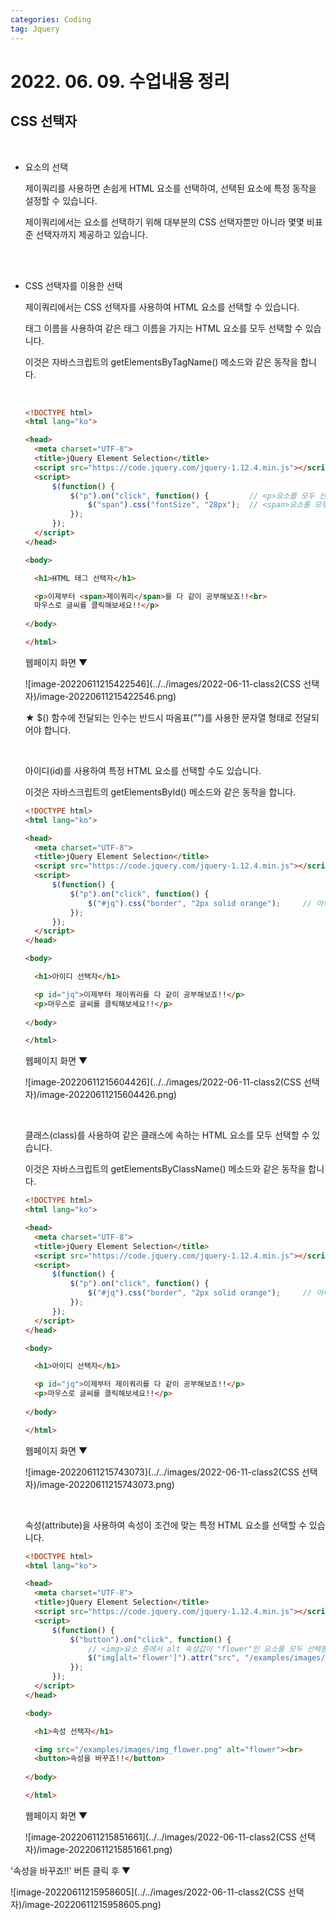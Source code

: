 ```yaml
---
categories: Coding	
tag: Jquery
---
```




# 2022. 06. 09. 수업내용 정리 

## CSS 선택자

<br>

* 요소의 선택

  제이쿼리를 사용하면 손쉽게 HTML 요소를 선택하여, 선택된 요소에 특정 동작을 설정할 수 있습니다.<br>

  제이쿼리에서는 요소를 선택하기 위해 대부분의 CSS 선택자뿐만 아니라 몇몇 비표준 선택자까지 제공하고 있습니다.

  <br>

  <br>

* CSS 선택자를 이용한 선택

  제이쿼리에서는 CSS 선택자를 사용하여 HTML 요소를 선택할 수 있습니다.<br>

  태그 이름을 사용하여 같은 태그 이름을 가지는 HTML 요소를 모두 선택할 수 있습니다.<br>

  이것은 자바스크립트의 getElementsByTagName() 메소드와 같은 동작을 합니다.

  <br>

  ```html
  <!DOCTYPE html>
  <html lang="ko">
  
  <head>
  	<meta charset="UTF-8">
  	<title>jQuery Element Selection</title>
  	<script src="https://code.jquery.com/jquery-1.12.4.min.js"></script>
  	<script>
  		$(function() {
  			$("p").on("click", function() {			// <p>요소를 모두 선택함.
  				$("span").css("fontSize", "28px");	// <span>요소를 모두 선택함.
  			});
  		});
  	</script>
  </head>
  
  <body>
  
  	<h1>HTML 태그 선택자</h1>
  
  	<p>이제부터 <span>제이쿼리</span>를 다 같이 공부해보죠!!<br>
  	마우스로 글씨를 클릭해보세요!!</p>
  	
  </body>
  
  </html>
  ```

  웹페이지 화면 ▼

  ![image-20220611215422546](../../images/2022-06-11-class2(CSS 선택자)/image-20220611215422546.png)

  ★ $() 함수에 전달되는 인수는 반드시 따옴표("")를 사용한 문자열 형태로 전달되어야 합니다.

  <br>

  아이디(id)를 사용하여 특정 HTML 요소를 선택할 수도 있습니다.<br>

  이것은 자바스크립트의 getElementsById() 메소드와 같은 동작을 합니다.<br>

  ```html
  <!DOCTYPE html>
  <html lang="ko">
  
  <head>
  	<meta charset="UTF-8">
  	<title>jQuery Element Selection</title>
  	<script src="https://code.jquery.com/jquery-1.12.4.min.js"></script>
  	<script>
  		$(function() {
  			$("p").on("click", function() {
  				$("#jq").css("border", "2px solid orange");		// 아이디가 "jq"인 요소를 선택함.
  			});
  		});
  	</script>
  </head>
  
  <body>
  
  	<h1>아이디 선택자</h1>
  
  	<p id="jq">이제부터 제이쿼리를 다 같이 공부해보죠!!</p>
  	<p>마우스로 글씨를 클릭해보세요!!</p>
  	
  </body>
  
  </html>
  ```

  웹페이지 화면 ▼

  ![image-20220611215604426](../../images/2022-06-11-class2(CSS 선택자)/image-20220611215604426.png)

  <br>

  클래스(class)를 사용하여 같은 클래스에 속하는 HTML 요소를 모두 선택할 수 있습니다.<br>

  이것은 자바스크립트의 getElementsByClassName() 메소드와 같은 동작을 합니다.<br>

  ```html
  <!DOCTYPE html>
  <html lang="ko">
  
  <head>
  	<meta charset="UTF-8">
  	<title>jQuery Element Selection</title>
  	<script src="https://code.jquery.com/jquery-1.12.4.min.js"></script>
  	<script>
  		$(function() {
  			$("p").on("click", function() {
  				$("#jq").css("border", "2px solid orange");		// 아이디가 "jq"인 요소를 선택함.
  			});
  		});
  	</script>
  </head>
  
  <body>
  
  	<h1>아이디 선택자</h1>
  
  	<p id="jq">이제부터 제이쿼리를 다 같이 공부해보죠!!</p>
  	<p>마우스로 글씨를 클릭해보세요!!</p>
  	
  </body>
  
  </html>
  ```

  웹페이지 화면 ▼

  ![image-20220611215743073](../../images/2022-06-11-class2(CSS 선택자)/image-20220611215743073.png)

  <br>

  속성(attribute)을 사용하여 속성이 조건에 맞는 특정 HTML 요소를 선택할 수 있습니다.<br>

  ```html
  <!DOCTYPE html>
  <html lang="ko">
  
  <head>
  	<meta charset="UTF-8">
  	<title>jQuery Element Selection</title>
  	<script src="https://code.jquery.com/jquery-1.12.4.min.js"></script>
  	<script>
  		$(function() {
  			$("button").on("click", function() {
  				// <img>요소 중에서 alt 속성값이 "flower"인 요소를 모두 선택함.
  				$("img[alt='flower']").attr("src", "/examples/images/img_monalisa.png");
  			});
  		});
  	</script>
  </head>
  
  <body>
  
  	<h1>속성 선택자</h1>
  
  	<img src="/examples/images/img_flower.png" alt="flower"><br>
  	<button>속성을 바꾸죠!!</button>
  	
  </body>
  
  </html>
  ```

  웹페이지 화면 ▼

  ![image-20220611215851661](../../images/2022-06-11-class2(CSS 선택자)/image-20220611215851661.png)

'속성을 바꾸죠!!' 버튼 클릭 후 ▼

![image-20220611215958605](../../images/2022-06-11-class2(CSS 선택자)/image-20220611215958605.png)

